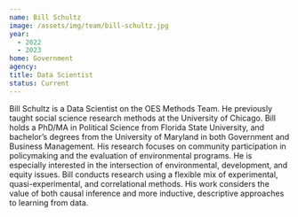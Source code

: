 ```yaml
---
name: Bill Schultz
image: /assets/img/team/bill-schultz.jpg
year:
  - 2022
  - 2023
home: Government
agency:
title: Data Scientist
status: Current
---
```

Bill Schultz is a Data Scientist on the OES Methods Team. He previously taught social science research methods at the University of Chicago. Bill holds a PhD/MA in Political Science from Florida State University, and bachelor’s degrees from the University of Maryland in both Government and Business Management. His research focuses on community participation in policymaking and the evaluation of environmental programs. He is especially interested in the intersection of environmental, development, and equity issues. Bill conducts research using a flexible mix of experimental, quasi-experimental, and correlational methods. His work considers the value of both causal inference and more inductive, descriptive approaches to learning from data.
